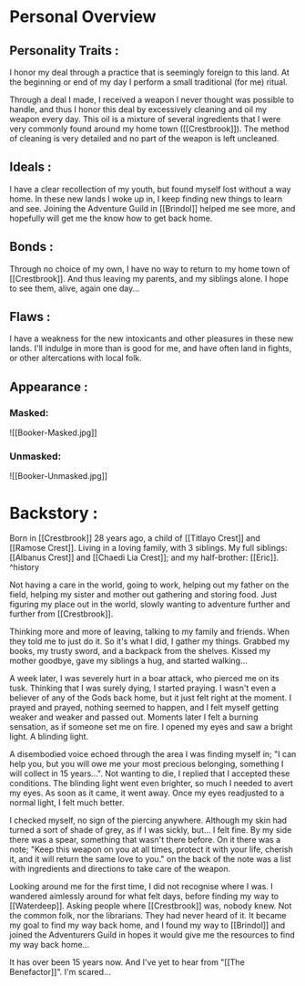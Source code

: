# Personal Overview
## Personality Traits :
I honor my deal through a practice that is seemingly foreign to this land. At the beginning or end of my day I perform a small traditional (for me) ritual.

Through a deal I made, I received a weapon I never thought was possible to handle, and thus I honor this deal by excessively cleaning and oil my weapon every day. This oil is a mixture of several ingredients that I were very commonly found around my home town ([[Crestbrook]]). The method of cleaning is very detailed and no part of the weapon is left uncleaned. 

## Ideals : 
I have a clear recollection of my youth, but found myself lost without a way home. In these new lands I woke up in, I keep finding new things to learn and see. Joining the Adventure Guild in [[Brindol]] helped me see more, and hopefully will get me the know how to get back home.

## Bonds :
Through no choice of my own, I have no way to return to my home town of [[Crestbrook]]. And thus leaving my parents, and my siblings alone. I hope to see them, alive, again one day...

## Flaws :
I have a weakness for the new intoxicants and other pleasures in these new lands. I'll indulge in more than is good for me, and have often land in fights, or other altercations with local folk.

## Appearance :
### Masked:
![[Booker-Masked.jpg]]
### Unmasked:
![[Booker-Unmasked.jpg]]
# Backstory :
Born in [[Crestbrook]] 28 years ago, a child of [[Titlayo Crest]] and [[Ramose Crest]]. 
Living in a loving family, with 3 siblings. My full siblings: [[Albanus Crest]] and [[Chaedi Lia Crest]]; and my half-brother: [[Eric]].
^history

Not having a care in the world, going to work, helping out my father on the field, helping my sister and mother out gathering and storing food.
Just figuring my place out in the world, slowly wanting to adventure further and further from [[Crestbrook]]. 

Thinking more and more of leaving, talking to my family and friends. When they told me to just do it. So it's what I did, I gather my things. Grabbed my books, my trusty sword, and a backpack from the shelves. Kissed my mother goodbye, gave my siblings a hug, and started walking...

A week later, I was severely hurt in a boar attack, who pierced me on its tusk. Thinking that I was surely dying, I started praying. I wasn't even a believer of any of the Gods back home, but it just felt right at the moment. I prayed and prayed, nothing seemed to happen, and I felt myself getting weaker and weaker and passed out. Moments later I felt a burning sensation, as if someone set me on fire. I opened my eyes and saw a bright light. A blinding light.

A disembodied voice echoed through the area I was finding myself in; "I can help you, but you will owe me your most precious belonging, something I will collect in 15 years...". 
Not wanting to die, I replied that I accepted these conditions. The blinding light went even brighter, so much I needed to avert my eyes. As soon as it came, it went away. Once my eyes readjusted to a normal light, I felt much better. 

I checked myself, no sign of the piercing anywhere. Although my skin had turned a sort of shade of grey, as if I was sickly, but... I felt fine. 
By my side there was a spear, something that wasn't there before. On it there was a note;
"Keep this weapon on you at all times, protect it with your life, cherish it, and it will return the same love to you." on the back of the note was a list with ingredients and directions to take care of the weapon.

Looking around me for the first time, I did not recognise where I was.
I wandered aimlessly around for what felt days, before finding my way to [[Waterdeep]]. Asking people where [[Crestbrook]] was, nobody knew. Not the common folk, nor the librarians. They had never heard of it. 
It became my goal to find my way back home, and I found my way to [[Brindol]] and joined the Adventurers Guild in hopes it would give me the resources to find my way back home...

It has over been 15 years now. 
And I've yet to hear from "[[The Benefactor]]".
I'm scared...